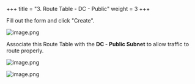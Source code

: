 +++
title = "3. Route Table - DC - Public"
weight = 3
+++


Fill out the form and click "Create".


![image.png](/images/004-iv-setup-vpc-dc-resources/16-330572-image.png)


Associate this Route Table with the **DC - Public Subnet** to allow traffic to route properly.


![image.png](/images/004-iv-setup-vpc-dc-resources/16-870589-image.png)


![image.png](/images/004-iv-setup-vpc-dc-resources/16-288117-image.png)


